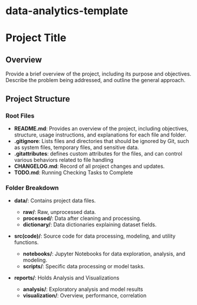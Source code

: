 # data-analytics-template

# Project Title

## Overview

Provide a brief overview of the project, including its purpose and objectives. Describe the problem being addressed, and outline the general approach.

## Project Structure

### Root Files

- **README.md**: Provides an overview of the project, including objectives, structure, usage instructions, and explanations for each file and folder.
- **.gitignore**: Lists files and directories that should be ignored by Git, such as system files, temporary files, and sensitive data.
- **.gitattributes**: defines custom attributes for the files, and can control various behaviors related to file handling
- **CHANGELOG.md**: Record of all project changes and updates.
- **TODO.md**: Running Checking Tasks to Complete

### Folder Breakdown

- **data/**: Contains project data files.

  - **raw/**: Raw, unprocessed data.
  - **processed/**: Data after cleaning and processing.
  - **dictionary/**: Data dictionaries explaining dataset fields.

- **src(code)/**: Source code for data processing, modeling, and utility functions.

  - **notebooks/**: Jupyter Notebooks for data exploration, analysis, and modeling.
  - **scripts/**: Specific data processing or model tasks.

- **reports/**: Holds Analysis and Visualizations

  - **analysis/**: Exploratory analysis and model results
  - **visualization/**: Overview, performance, correlation
